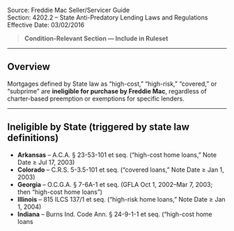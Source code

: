 Source: Freddie Mac Seller/Servicer Guide  
Section: 4202.2 – State Anti-Predatory Lending Laws and Regulations  
Effective Date: 03/02/2016  

> **Condition-Relevant Section — Include in Ruleset**

---

## Overview
Mortgages defined by State law as “high-cost,” “high-risk,” “covered,” or “subprime” are **ineligible for purchase by Freddie Mac**, regardless of charter-based preemption or exemptions for specific lenders.

---

## Ineligible by State (triggered by state law definitions)
- **Arkansas** – A.C.A. § 23-53-101 et seq. (“high-cost home loans,” Note Date ≥ Jul 17, 2003)  
- **Colorado** – C.R.S. 5-3.5-101 et seq. (“covered loans,” Note Date ≥ Jan 1, 2003)  
- **Georgia** – O.C.G.A. § 7-6A-1 et seq. (GFLA Oct 1, 2002–Mar 7, 2003; then “high-cost home loans”)  
- **Illinois** – 815 ILCS 137/1 et seq. (“high-risk home loans,” Note Date ≥ Jan 1, 2004)  
- **Indiana** – Burns Ind. Code Ann. § 24-9-1-1 et seq. (“high-cost home loans
